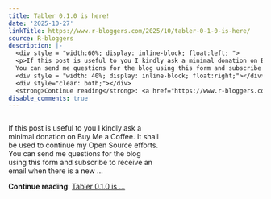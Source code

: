 ```yaml
---
title: Tabler 0.1.0 is here!
date: '2025-10-27'
linkTitle: https://www.r-bloggers.com/2025/10/tabler-0-1-0-is-here/
source: R-bloggers
description: |-
  <div style = "width:60%; display: inline-block; float:left; ">
  <p>If this post is useful to you I kindly ask a minimal donation on Buy Me a Coffee. It shall be used to continue my Open Source efforts.<br />
  You can send me questions for the blog using this form and subscribe to receive an email when there is a new ...</p></div>
  <div style = "width: 40%; display: inline-block; float:right;"></div>
  <div style="clear: both;"></div>
  <strong>Continue reading</strong>: <a href="https://www.r-bloggers.com/2025/10/tabler-0-1-0-is-here/">Tabler 0.1.0 is ...
disable_comments: true
---
```

<div style = "width:60%; display: inline-block; float:left; ">
<p>If this post is useful to you I kindly ask a minimal donation on Buy Me a Coffee. It shall be used to continue my Open Source efforts.<br />
You can send me questions for the blog using this form and subscribe to receive an email when there is a new ...</p></div>
<div style = "width: 40%; display: inline-block; float:right;"></div>
<div style="clear: both;"></div>
<strong>Continue reading</strong>: <a href="https://www.r-bloggers.com/2025/10/tabler-0-1-0-is-here/">Tabler 0.1.0 is ...